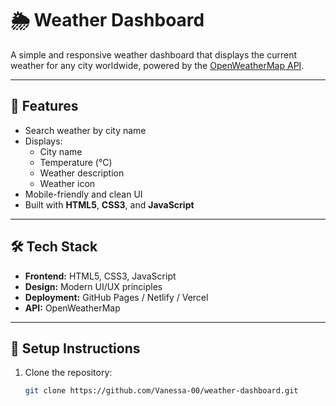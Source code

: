 # 🌦 Weather Dashboard

A simple and responsive weather dashboard that displays the current weather for any city worldwide, powered by the [OpenWeatherMap API](https://openweathermap.org/api).

---

## 📌 Features
- Search weather by city name
- Displays:
  - City name
  - Temperature (°C)
  - Weather description
  - Weather icon
- Mobile-friendly and clean UI
- Built with **HTML5**, **CSS3**, and **JavaScript**


---

## 🛠 Tech Stack
- **Frontend:** HTML5, CSS3, JavaScript
- **Design:** Modern UI/UX principles
- **Deployment:** GitHub Pages / Netlify / Vercel
- **API:** OpenWeatherMap

---

## 📂 Setup Instructions
1. Clone the repository:
   ```bash
   git clone https://github.com/Vanessa-00/weather-dashboard.git

